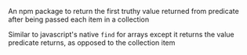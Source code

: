 An npm package to return the first truthy value returned from predicate after being passed each item in a collection

Similar to javascript's native `find` for arrays except it returns the value predicate returns, as opposed to the collection item
